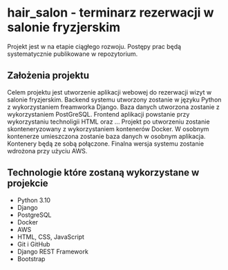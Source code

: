 # hair_salon - terminarz rezerwacji w salonie fryzjerskim
Projekt jest w na etapie ciągłego rozwoju. Postępy prac będą systematycznie publikowane w repozytorium.

## Założenia projektu
Celem projektu jest utworzenie aplikacji webowej do rezerwacji wizyt w salonie fryzjerskim. Backend systemu utworzony zostanie w języku Python z wykorzystaniem freamworka Django. Baza danych utworzona zostanie z wykorzystaniem PostGreSQL. Frontend aplikacji powstanie przy wykorzystaniu technoligii HTML oraz ... Projekt po utworzeniu zostanie skonteneryzowany z wykorzystaniem kontenerów Docker. W osobnym kontenerze umieszczona zostanie baza danych w osobnym aplikacja. Kontenery będą ze sobą połączone. Finalna wersja systemu zostanie wdrożona przy użyciu AWS.

## Technologie które zostaną wykorzystane w projekcie
- Python 3.10
- Django 
- PostgreSQL
- Docker
- AWS 
- HTML, CSS, JavaScript
- Git i GitHub
- Django REST Framework
- Bootstrap
